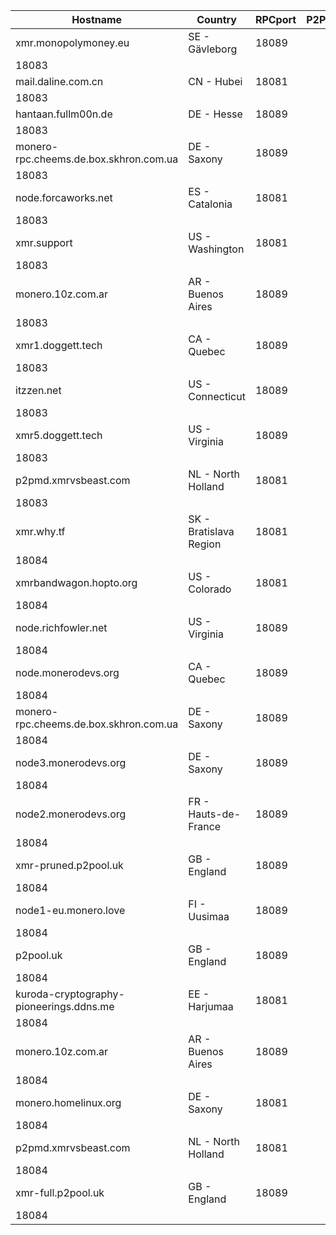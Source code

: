 Hostname | Country | RPCport | P2Pport
--- | --- | --- | ---
xmr.monopolymoney.eu | SE - Gävleborg | 18089
 | 18083
mail.daline.com.cn | CN - Hubei | 18081
 | 18083
hantaan.fullm00n.de | DE - Hesse | 18089
 | 18083
monero-rpc.cheems.de.box.skhron.com.ua | DE - Saxony | 18089
 | 18083
node.forcaworks.net | ES - Catalonia | 18081
 | 18083
xmr.support | US - Washington | 18081
 | 18083
monero.10z.com.ar | AR - Buenos Aires | 18089
 | 18083
xmr1.doggett.tech | CA - Quebec | 18089
 | 18083
itzzen.net | US - Connecticut | 18089
 | 18083
xmr5.doggett.tech | US - Virginia | 18089
 | 18083
p2pmd.xmrvsbeast.com | NL - North Holland | 18081
 | 18083
xmr.why.tf | SK - Bratislava Region | 18081
 | 18084
xmrbandwagon.hopto.org | US - Colorado | 18081
 | 18084
node.richfowler.net | US - Virginia | 18089
 | 18084
node.monerodevs.org | CA - Quebec | 18089
 | 18084
monero-rpc.cheems.de.box.skhron.com.ua | DE - Saxony | 18089
 | 18084
node3.monerodevs.org | DE - Saxony | 18089
 | 18084
node2.monerodevs.org | FR - Hauts-de-France | 18089
 | 18084
xmr-pruned.p2pool.uk | GB - England | 18089
 | 18084
node1-eu.monero.love | FI - Uusimaa | 18089
 | 18084
p2pool.uk | GB - England | 18089
 | 18084
kuroda-cryptography-pioneerings.ddns.me | EE - Harjumaa | 18081
 | 18084
monero.10z.com.ar | AR - Buenos Aires | 18089
 | 18084
monero.homelinux.org | DE - Saxony | 18081
 | 18084
p2pmd.xmrvsbeast.com | NL - North Holland | 18081
 | 18084
xmr-full.p2pool.uk | GB - England | 18089
 | 18084
